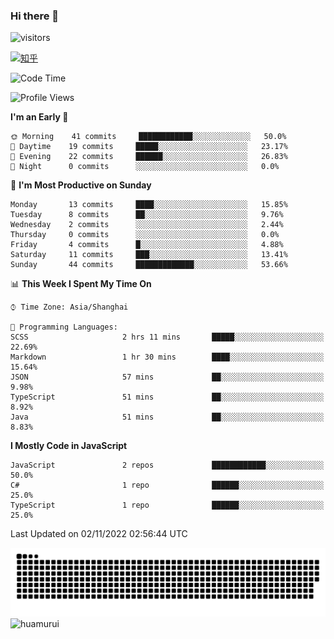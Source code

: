 ### Hi there 👋
 ![visitors](https://visitor-badge.laobi.icu/badge?page_id=huamurui)

[![知乎](https://img.shields.io/badge/dynamic/json?url=https%3A%2F%2Fapi.swo.moe%2Fstats%2Fzhihu%2Fke-ai-wu-li-de-nan-hai-zi&query=count&color=282c34&label=%E7%9F%A5%E4%B9%8E&labelColor=0084ff&logo=zhihu&logoColor=ffffff&suffix=+%E5%85%B3%E6%B3%A8&cacheSeconds=3600)](https://www.zhihu.com/people/ke-ai-wu-li-de-nan-hai-zi)



<!--START_SECTION:waka-->
![Code Time](http://img.shields.io/badge/Code%20Time-12%20hrs%209%20mins-blue)

![Profile Views](http://img.shields.io/badge/Profile%20Views-519-blue)

**I'm an Early 🐤** 

```text
🌞 Morning    41 commits     ████████████░░░░░░░░░░░░░   50.0% 
🌆 Daytime    19 commits     █████░░░░░░░░░░░░░░░░░░░░   23.17% 
🌃 Evening    22 commits     ██████░░░░░░░░░░░░░░░░░░░   26.83% 
🌙 Night      0 commits      ░░░░░░░░░░░░░░░░░░░░░░░░░   0.0%

```
📅 **I'm Most Productive on Sunday** 

```text
Monday       13 commits     ████░░░░░░░░░░░░░░░░░░░░░   15.85% 
Tuesday      8 commits      ██░░░░░░░░░░░░░░░░░░░░░░░   9.76% 
Wednesday    2 commits      ░░░░░░░░░░░░░░░░░░░░░░░░░   2.44% 
Thursday     0 commits      ░░░░░░░░░░░░░░░░░░░░░░░░░   0.0% 
Friday       4 commits      █░░░░░░░░░░░░░░░░░░░░░░░░   4.88% 
Saturday     11 commits     ███░░░░░░░░░░░░░░░░░░░░░░   13.41% 
Sunday       44 commits     █████████████░░░░░░░░░░░░   53.66%

```


📊 **This Week I Spent My Time On** 

```text
⌚︎ Time Zone: Asia/Shanghai

💬 Programming Languages: 
SCSS                     2 hrs 11 mins       █████░░░░░░░░░░░░░░░░░░░░   22.69% 
Markdown                 1 hr 30 mins        ████░░░░░░░░░░░░░░░░░░░░░   15.64% 
JSON                     57 mins             ██░░░░░░░░░░░░░░░░░░░░░░░   9.98% 
TypeScript               51 mins             ██░░░░░░░░░░░░░░░░░░░░░░░   8.92% 
Java                     51 mins             ██░░░░░░░░░░░░░░░░░░░░░░░   8.83%

```

**I Mostly Code in JavaScript** 

```text
JavaScript               2 repos             ████████████░░░░░░░░░░░░░   50.0% 
C#                       1 repo              ██████░░░░░░░░░░░░░░░░░░░   25.0% 
TypeScript               1 repo              ██████░░░░░░░░░░░░░░░░░░░   25.0%

```



 Last Updated on 02/11/2022 02:56:44 UTC
<!--END_SECTION:waka-->

<!--
![知乎](https://stats.justsong.cn/api/zhihu?username=ke-ai-wu-li-de-nan-hai-zi)
![bilibili](https://stats.justsong.cn/api/bilibili/?id=144672037)
![leetcode](https://stats.justsong.cn/api/leetcode?username=yun-tai-f&cn=true)
![huamurui's Most used languages](https://github-readme-stats.vercel.app/api/top-langs?username=huamurui&show_icons=true&count_private=true&layout=compact&hide_border=true&langs_count=10)

<img align="right" src="https://github-readme-stats.vercel.app/api?username=huamurui&show_icons=true&theme=radical">

**huamurui/huamurui** is a ✨ _special_ ✨ repository because its `README.md` (this file) appears on your GitHub profile.

Here are some ideas to get you started:

- 🔭 I’m currently working on ...
- 🌱 I’m currently learning ...
- 👯 I’m looking to collaborate on ...
- 🤔 I’m looking for help with ...
- 💬 Ask me about ...
- 📫 How to reach me: ...
- 😄 Pronouns: ...
- ⚡ Fun fact: ...
-->

![huamurui](https://raw.githubusercontent.com/huamurui/huamurui/main/assets/github-contribution-grid-snake.svg)
![huamurui](https://count.getloli.com/get/@huamurui)
